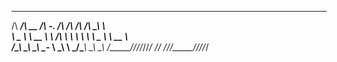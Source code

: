  ______  ______  _____       ______ __  ______  __  __    
/\  ___\/\  __ \/\  __-.    /\  ___/\ \/\  ___\/\ \_\ \   
\ \___  \ \  __ \ \ \/\ \   \ \  __\ \ \ \___  \ \  __ \  
 \/\_____\ \_\ \_\ \____-    \ \_\  \ \_\/\_____\ \_\ \_\ 
  \/_____/\/_/\/_/\/____/     \/_/   \/_/\/_____/\/_/\/_/ 
                                                          
